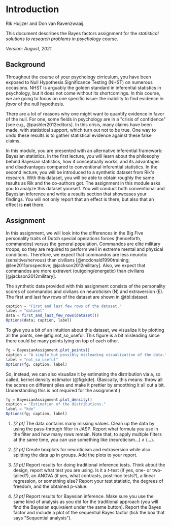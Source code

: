 # Introduction

Rik Huijzer and Don van Ravenzwaaij.

This document describes the Bayes factors assignment for the _statistical solutions to research problems in psychology_ course.

_Version: August, 2021._

## Background

Throughout the course of your psychology cirriculum, you have been exposed to Null Hypothesis Significance Testing (NHST) on numerous occasions.
NHST is arguably the golden standard in inferential statistics in psychology, but it does not come without its shortcomings.
In this course, we are going to focus on one specific issue:
the inability to find evidence _in favor_ of the null hypothesis.

There are a lot of reasons why one might want to quantify evidence in favor of the null.
For one, some fields in psychology are in a "crisis of confidence" [see e.g., @pashler2012editors].
In this crisis, many claims have been made, with statistical support, which turn out not to be true.
One way to undo these results is to gather statistical evidence against these false claims.

In this module, you are presented with an alternative inferential framework:
Bayesian statistics.
In the first lecture, you will learn about the philosophy behind Bayesian statistics, how it conceptually works, and its advantages and disadvantages compared to conventional inferential statistics.
In the second lecture, you will be introduced to a synthetic dataset from Rik's research.
With this dataset, you will be able to obtain roughly the same results as Rik and the co-authors got.
The assignment in this module asks you to analyze this dataset yourself.
You will conduct both conventional and Bayesian inference and write a results section that showcases your findings.
You will not only report that an effect is there, but also that an effect is **not** there.

## Assignment

In this assignment, we will look into the differences in the Big Five personality traits of Dutch special operations forces (henceforth, commandos) versus the general population.
Commandos are elite military troops, so they are required to perform well in extreme mental and physical conditions.
Therefore, we expect that commandos are less neurotic (sensitive/nervous) than civilians [@mcdonald1990training; @lee2011prospective; @jackson2012military].
Also, we expect that commandos are more extravert (outgoing/energetic) than civilians [@jackson2012military].

The synthetic data provided with this assignment consists of the personality scores of commandos and civlians on neuroticism (N) and extraversion (E).
The first and last few rows of the dataset are shown in @tbl:dataset.

```jl
caption = "First and last few rows of the dataset."
label = "dataset"
data = first_and_last_few_rows(dataset())
Options(data; caption, label)
```

To give you a bit of an intuition about this dataset, we visualize it by plotting all the points, see @fig:not_so_useful.
This figure is a bit misleading since there could be many points lying on top of each other.

```jl
fg = BayesianAssignment.plot_points()
caption = "A simple but possibly misleading visualization of the data."
label = "not_so_useful"
Options(fg; caption, label)
```

So, instead, we can also visualize it by estimating the distribution via a, so called, kernel density estimator (@fig:kde).
(Basically, this means: throw all the scores on different piles and make it prettier by smoothing it all out a bit.
Understanding this is not required for the assignment.)

```jl
fg = BayesianAssignment.plot_density()
caption = "Estimation of the distributions."
label = "kde"
Options(fg; caption, label)
```

1. _[2 pt]_ The data contains many missing values.
    Clean up the data by using the pass-through filter in JASP.
    Report what formula you use in the filter and how many rows remain.
    Note that, to apply multiple filters at the same time, you can use something like
    $( \text{neuroticism} \dots ) \land ( \dots )$.

1. _[2 pt]_ Create boxplots for neuroticism and extraversion while also splitting the data up in groups. Add the plots to your report.

1. _[3 pt]_ Report results for doing traditional inference tests.
    Think about the design, report what test you are using.
    Is it a _t_-test (if yes, one- or two-tailed?), an ANOVA (if yes, what contrasts, post-hoc tests?), a linear regression, or something else?
    Report your test statistic, the degrees of freedom, and the obtained p-value.

1. _[3 pt]_ Report results for Bayesian inference. Make sure you use the same kind of analysis as you did for the traditional approach (you will find the Bayesian equivalent under the same button).
    Report the Bayes factor and include a plot of the sequential Bayes factor (tick the box that says "Sequential analysis").

